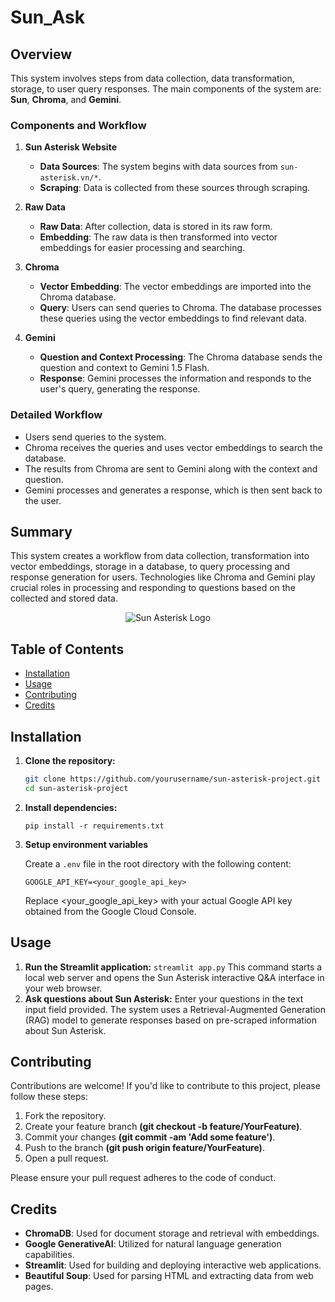 # Sun_Ask
## Overview

This system involves steps from data collection, data transformation, storage, to user query responses. The main components of the system are: **Sun**, **Chroma**, and **Gemini**.

### Components and Workflow

1. **Sun Asterisk Website**
   - **Data Sources**: The system begins with data sources from `sun-asterisk.vn/*`.
   - **Scraping**: Data is collected from these sources through scraping.

2. **Raw Data**
   - **Raw Data**: After collection, data is stored in its raw form.
   - **Embedding**: The raw data is then transformed into vector embeddings for easier processing and searching.

3. **Chroma**
   - **Vector Embedding**: The vector embeddings are imported into the Chroma database.
   - **Query**: Users can send queries to Chroma. The database processes these queries using the vector embeddings to find relevant data.

4. **Gemini**
   - **Question and Context Processing**: The Chroma database sends the question and context to Gemini 1.5 Flash.
   - **Response**: Gemini processes the information and responds to the user's query, generating the response.

### Detailed Workflow

- Users send queries to the system.
- Chroma receives the queries and uses vector embeddings to search the database.
- The results from Chroma are sent to Gemini along with the context and question.
- Gemini processes and generates a response, which is then sent back to the user.

## Summary

This system creates a workflow from data collection, transformation into vector embeddings, storage in a database, to query processing and response generation for users. Technologies like Chroma and Gemini play crucial roles in processing and responding to questions based on the collected and stored data.

<p align="center">
  <img src="https://scontent-hkg4-2.xx.fbcdn.net/v/t1.15752-9/448274067_838205034323638_5401617840387538609_n.jpg?_nc_cat=111&ccb=1-7&_nc_sid=5f2048&_nc_ohc=TxNGuNSgXvUQ7kNvgEwa2fO&_nc_ht=scontent-hkg4-2.xx&oh=03_Q7cD1QGM1HU5IPHYog88Tn5nLzf2epHvH2in9DLKPTaKehGrJg&oe=669F94FA" alt="Sun Asterisk Logo">
</p>


## Table of Contents

- [Installation](#installation)
- [Usage](#usage)
- [Contributing](#contributing)
- [Credits](#credits)

## Installation

1. **Clone the repository:**

   ```bash
   git clone https://github.com/yourusername/sun-asterisk-project.git
   cd sun-asterisk-project

2. **Install dependencies:**
   
    ```pip install -r requirements.txt```
   
   
3. **Setup environment variables**

   Create a `.env` file in the root directory with the following content:

   ```GOOGLE_API_KEY=<your_google_api_key>```

   Replace <your_google_api_key> with your actual Google API key obtained from the Google Cloud Console.

## **Usage**
1. **Run the Streamlit application:**
```streamlit app.py```
This command starts a local web server and opens the Sun Asterisk interactive Q&A interface in your web browser.
2. **Ask questions about Sun Asterisk:**
Enter your questions in the text input field provided. The system uses a Retrieval-Augmented Generation (RAG) model to generate responses based on pre-scraped information about Sun Asterisk.


## **Contributing**
Contributions are welcome! If you'd like to contribute to this project, please follow these steps:

1. Fork the repository.
2. Create your feature branch **(git checkout -b feature/YourFeature)**.
3. Commit your changes **(git commit -am 'Add some feature')**.
4. Push to the branch **(git push origin feature/YourFeature)**.
5. Open a pull request.

Please ensure your pull request adheres to the code of conduct.


## Credits

- **ChromaDB**: Used for document storage and retrieval with embeddings.
- **Google GenerativeAI**: Utilized for natural language generation capabilities.
- **Streamlit**: Used for building and deploying interactive web applications.
- **Beautiful Soup**: Used for parsing HTML and extracting data from web pages.
